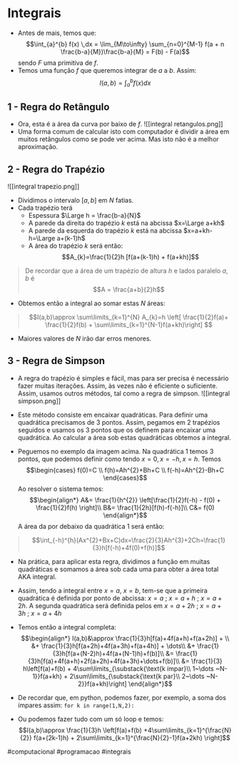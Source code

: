 # Integrais
- Antes de mais, temos que:
$$\int_{a}^{b} f(x) \,dx = \lim_{M\to\infty} \sum_{n=0}^{M-1} f(a + n \frac{b-a}{M})\frac{b-a}{M} = F(b) - F(a)$$
sendo $F$ uma primitiva de $f$.
- Temos uma função $f$ que queremos integrar de $a$ a $b$. Assim:
$$I(a,b)=\int_{a}^{b}f(x)dx$$

## 1 - Regra do Retângulo
- Ora, esta é a área da curva por baixo de $f$.
![[integral retangulos.png]]
- Uma forma comum de calcular isto com computador é dividir a área em muitos retângulos como se pode ver acima. Mas isto não é a melhor aproximação.

## 2 - Regra do Trapézio
![[integral trapezio.png]]
- Dividimos o intervalo $[a,b]$ em $N$ fatias.
- Cada trapézio terá
    - Espessura $\Large h = \frac{b-a}{N}$
    - A parede da direita do trapézio $k$ está na abcissa $x=\Large a+kh$
    - A parede da esquerda do trapézio $k$ está na abcissa $x=a+kh-h=\Large a+(k-1)h$
    - A área do trapézio $k$ será então: $$A_{k}=\frac{1}{2}h [f(a+(k-1)h) + f(a+kh)]$$
> De recordar que a área de um trapézio de altura $h$ e lados paralelo $a, b$ é $$A = \frac{a+b}{2}h$$

- Obtemos então a integral ao somar estas $N$ áreas:
>$$I(a,b)\approx \sum\limits_{k=1}^{N} A_{k}=h \left[ \frac{1}{2}f(a)+ \frac{1}{2}f(b) + \sum\limits_{k=1}^{N-1}f(a+kh)\right] $$
- Maiores valores de $N$ irão dar erros menores.

## 3 - Regra de Simpson
- A regra do trapézio é simples e fácil, mas para ser precisa é necessário fazer muitas iterações. Assim, às vezes não é eficiente o suficiente. Assim, usamos outros métodos, tal como a regra de simpson.
![[integral simpson.png]]
- Este método consiste em encaixar quadráticas. Para definir uma quadrática precisamos de 3 pontos. Assim, pegamos em 2 trapézios seguidos e usamos os 3 pontos que os definem para encaixar uma quadrática. Ao calcular a área sob estas quadráticas obtemos a integral.

- Peguemos no exemplo da imagem acima. Na quadrática 1 temos 3 pontos, que podemos definir como tendo $x=0, x=-h, x=h$. Temos
$$\begin{cases}
f(0)=C \\
f(h)=Ah^{2}+Bh+C \\
f(-h)=Ah^{2}-Bh+C
\end{cases}$$
Ao resolver o sistema temos:
$$\begin{align*}
A&= \frac{1}{h^{2}} \left[\frac{1}{2}f(-h) - f(0) + \frac{1}{2}f(h) \right]\\
B&= \frac{1}{2h}[f(h)-f(-h)]\\
C&= f(0)
\end{align*}$$
A área da por debaixo da quadrática 1 será então:
>$$\int_{-h}^{h}(Ax^{2}+Bx+C)dx=\frac{2}{3}Ah^{3}+2Ch=\frac{1}{3}h[f(-h)+4f(0)+f(h)]$$

- Na prática, para aplicar esta regra, dividimos a função em muitas quadráticas e somamos a área sob cada uma para obter a área total AKA integral.

- Assim, tendo a integral entre $x=a,~x=b$, tem-se que a primeira quadrática é definida por ponto de abcissa: $x=a ~;~ x=a+h ~;~ x=a+2h$. A segunda quadrática será definida pelos em $x=a+2h ~;~ x=a+3h ~;~ x=a+4h$
- Temos então a integral completa:
$$\begin{align*}
I(a,b)&\approx \frac{1}{3}h[f(a)+4f(a+h)+f(a+2h)] + \\
&+ \frac{1}{3}h[f(a+2h)+4f(a+3h)+f(a+4h)] + \dots\\
&+ \frac{1}{3}h[f(a+(N-2)h)+4f(a+(N-1)h)+f(b)]\\
&= \frac{1}{3}h[f(a)+4f(a+h)+2f(a+2h)+4f(a+3h)+\dots+f(b)]\\
&= \frac{1}{3} h\left[f(a)+f(b) + 4\sum\limits_{\substack{\text{k ímpar}\\ 1~\dots ~N-1}}f(a+kh) + 2\sum\limits_{\substack{\text{k par}\\ 2~\dots ~N-2}}f(a+kh)\right]
\end{align*}$$
- De recordar que, em python, podemos fazer, por exemplo, a soma dos ímpares assim: `for k in range(1,N,2):`
- Ou podemos fazer tudo com um só loop e temos:
$$I(a,b)\approx \frac{1}{3}h \left[f(a)+f(b) +4\sum\limits_{k=1}^{\frac{N}{2}} f(a+(2k-1)h) + 2\sum\limits_{k=1}^{\frac{N}{2}-1}f(a+2kh) \right]$$

#computacional #programacao #integrais 
